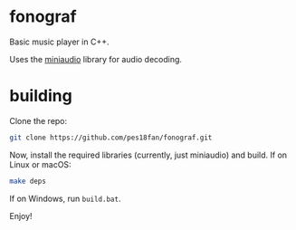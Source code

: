 # fonograf

Basic music player in C++.

Uses the [miniaudio](https://github.com/mackron/miniaudio) library for audio
decoding.

# building

Clone the repo:

```bash
git clone https://github.com/pes18fan/fonograf.git
```

Now, install the required libraries (currently, just miniaudio) and build. If 
on Linux or macOS:

```bash
make deps
```

If on Windows, run `build.bat`.

Enjoy!
